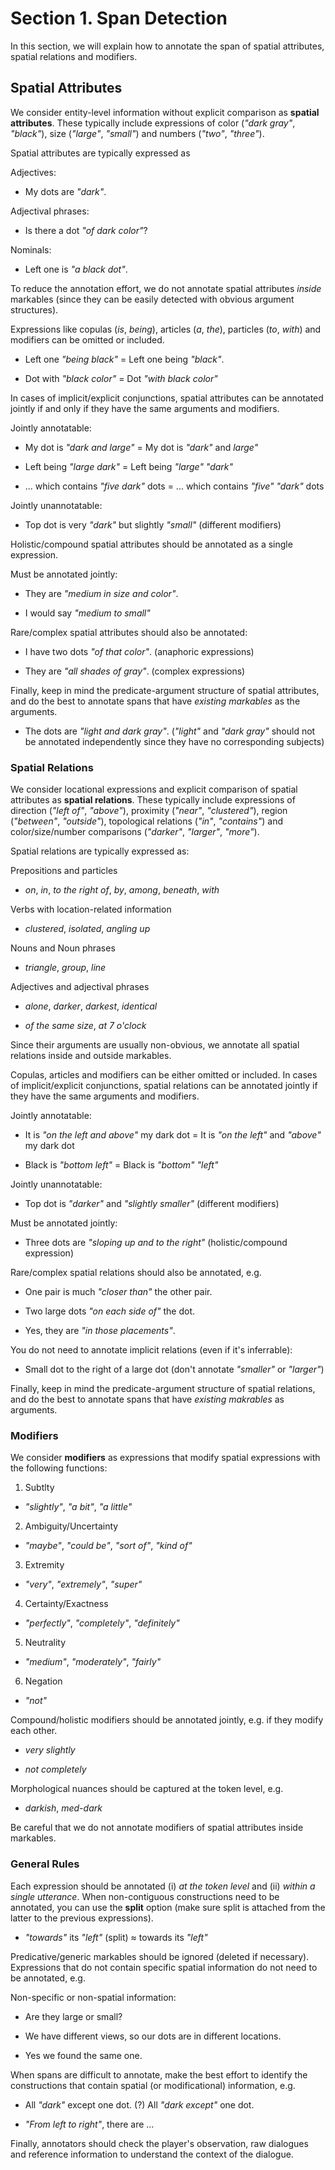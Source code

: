 # Section 1. Span Detection

In this section, we will explain how to annotate the span of spatial attributes, spatial relations and modifiers.

## Spatial Attributes

We consider entity-level information without explicit comparison as **spatial attributes**. These typically include expressions of color (*"dark gray"*, *"black"*), size (*"large"*, *"small"*) and numbers (*"two"*, *"three"*).

Spatial attributes are typically expressed as

Adjectives:

- My dots are *"dark"*.

Adjectival phrases:

- Is there a dot *"of dark color"*?

Nominals:

- Left one is *"a black dot"*.

To reduce the annotation effort, we do not annotate spatial attributes *inside* markables (since they can be easily detected with obvious argument structures).

Expressions like copulas (*is*, *being*), articles (*a*, *the*), particles (*to*, *with*) and modifiers can be omitted or included.

- Left one *"being black"* = Left one being *"black"*.

- Dot with *"black color"* = Dot *"with black color"*

In cases of implicit/explicit conjunctions, spatial attributes can be annotated jointly if and only if they have the same arguments and modifiers.

Jointly annotatable:

- My dot is *"dark and large"* = My dot is *"dark"* and *large"*

- Left being *"large dark"* = Left being *"large"* *"dark"*

- ... which contains *"five dark"* dots = ... which contains *"five"* *"dark"* dots

Jointly unannotatable:

- Top dot is very *"dark"* but slightly *"small"* (different modifiers)

Holistic/compound spatial attributes should be annotated as a single expression.

Must be annotated jointly:

- They are *"medium in size and color"*.

- I would say *"medium to small"*

Rare/complex spatial attributes should also be annotated:

- I have two dots *"of that color"*. (anaphoric expressions)

- They are *"all shades of gray"*. (complex expressions)

Finally, keep in mind the predicate-argument structure of spatial attributes, and do the best to annotate spans that have *existing markables* as the arguments.

- The dots are *"light and dark gray"*. (*"light"* and *"dark gray"* should not be annotated independently since they have no corresponding subjects)

### Spatial Relations

We consider locational expressions and explicit comparison of spatial attributes as **spatial relations**. These typically include expressions of direction (*"left of"*, *"above"*), proximity (*"near"*, *"clustered"*), region (*"between"*, *"outside"*), topological relations (*"in"*, *"contains"*) and color/size/number comparisons (*"darker"*, *"larger"*, *"more"*).

Spatial relations are typically expressed as:

Prepositions and particles

- *on*, *in*, *to the right of*, *by*, *among*, *beneath*, *with*

Verbs with location-related information

- *clustered*, *isolated*, *angling up*

Nouns and Noun phrases

- *triangle*, *group*, *line*

Adjectives and adjectival phrases

- *alone*, *darker*, *darkest*, *identical*

- *of the same size*, *at 7 o'clock*

Since their arguments are usually non-obvious, we annotate all spatial relations inside and outside markables.

Copulas, articles and modifiers can be either omitted or included. In cases of implicit/explicit conjunctions, spatial relations can be annotated jointly if they have the same arguments and modifiers.

Jointly annotatable:

- It is *"on the left and above"* my dark dot = It is *"on the left"* and *"above"* my dark dot

- Black is *"bottom left"* = Black is *"bottom"* *"left"*

Jointly unannotatable:

- Top dot is *"darker"* and *"slightly smaller"* (different modifiers)

Must be annotated jointly:

- Three dots are *"sloping up and to the right"* (holistic/compound expression)

Rare/complex spatial relations should also be annotated, e.g. 

- One pair is much *"closer than"* the other pair.

- Two large dots *"on each side of"* the dot.

- Yes, they are *"in those placements"*.

You do not need to annotate implicit relations (even if it's inferrable):

- Small dot to the right of a large dot (don't annotate *"smaller"* or *"larger"*)

Finally, keep in mind the predicate-argument structure of spatial relations, and do the best to annotate spans that have *existing makrables* as arguments.

### Modifiers

We consider **modifiers** as expressions that modify spatial expressions with the following functions:

1. Subtlty

- *"slightly"*, *"a bit"*, *"a little"*

2. Ambiguity/Uncertainty

- *"maybe"*, *"could be"*, *"sort of"*, *"kind of"*

3. Extremity

- *"very"*, *"extremely"*, *"super"*

4. Certainty/Exactness

- *"perfectly"*, *"completely"*, *"definitely"*

5. Neutrality

- *"medium"*, *"moderately"*, *"fairly"*

6. Negation

- *"not"*

Compound/holistic modifiers should be annotated jointly, e.g. if they modify each other.

- *very slightly*

- *not completely*

Morphological nuances should be captured at the token level, e.g.

- *darkish*, *med-dark*

Be careful that we do not annotate modifiers of spatial attributes inside markables.

### General Rules

Each expression should be annotated (i) *at the token level* and (ii) *within a single utterance*. When non-contiguous constructions need to be annotated, you can use the **split** option (make sure split is attached from the latter to the previous expressions).

- *"towards"* its *"left"* (split) ≈ towards its *"left"*

Predicative/generic markables should be ignored (deleted if necessary). Expressions that do not contain specific spatial information do not need to be annotated, e.g.

Non-specific or non-spatial information:

- Are they large or small?

- We have different views, so our dots are in different locations.

- Yes we found the same one.

When spans are difficult to annotate, make the best effort to identify the constructions that contain spatial (or modificational) information, e.g.

- All *"dark"* except one dot. (?) All *"dark except"* one dot.

- *"From left to right"*, there are ...

Finally, annotators should check the player's observation, raw dialogues and reference information to understand the context of the dialogue.